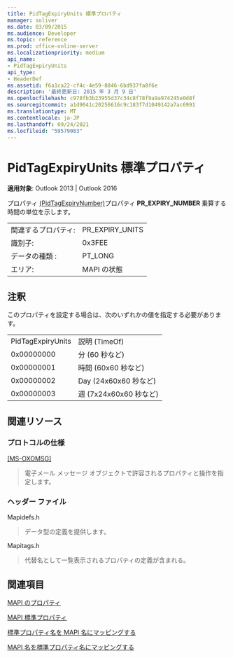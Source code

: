 ```yaml
---
title: PidTagExpiryUnits 標準プロパティ
manager: soliver
ms.date: 03/09/2015
ms.audience: Developer
ms.topic: reference
ms.prod: office-online-server
ms.localizationpriority: medium
api_name:
- PidTagExpiryUnits
api_type:
- HeaderDef
ms.assetid: f6a1ca22-cf4c-4e59-8846-6bd937fa8f6e
description: '最終更新日: 2015 年 3 月 9 日'
ms.openlocfilehash: c978fb3b23955d37c34c8f78f9a9a974245e0d8f
ms.sourcegitcommit: a1d9041c20256616c9c183f7d1049142a7ac6991
ms.translationtype: MT
ms.contentlocale: ja-JP
ms.lasthandoff: 09/24/2021
ms.locfileid: "59579083"
---
```

# <a name="pidtagexpiryunits-canonical-property"></a>PidTagExpiryUnits 標準プロパティ

  
  
**適用対象**: Outlook 2013 | Outlook 2016 
  
プロパティ [(PidTagExpiryNumber)](pidtagexpirynumber-canonical-property.md)プロパティ **PR_EXPIRY_NUMBER** 乗算する時間の単位を示します。
  
|||
|:-----|:-----|
|関連するプロパティ:  <br/> |PR_EXPIRY_UNITS  <br/> |
|識別子:  <br/> |0x3FEE  <br/> |
|データの種類 :   <br/> |PT_LONG  <br/> |
|エリア:  <br/> |MAPI の状態  <br/> |
   
## <a name="remarks"></a>注釈

このプロパティを設定する場合は、次のいずれかの値を指定する必要があります。
  
|||
|:-----|:-----|
|PidTagExpiryUnits  <br/> |説明 (TimeOf)  <br/> |
|0x00000000  <br/> |分 (60 秒など)  <br/> |
|0x00000001  <br/> |時間 (60x60 秒など)  <br/> |
|0x00000002  <br/> |Day (24x60x60 秒など)  <br/> |
|0x00000003  <br/> |週 (7x24x60x60 秒など)  <br/> |
   
## <a name="related-resources"></a>関連リソース

### <a name="protocol-specifications"></a>プロトコルの仕様

[[MS-OXOMSG]](https://msdn.microsoft.com/library/daa9120f-f325-4afb-a738-28f91049ab3c%28Office.15%29.aspx)
  
> 電子メール メッセージ オブジェクトで許容されるプロパティと操作を指定します。
    
### <a name="header-files"></a>ヘッダー ファイル

Mapidefs.h
  
> データ型の定義を提供します。
    
Mapitags.h
  
> 代替名として一覧表示されるプロパティの定義が含まれる。
    
## <a name="see-also"></a>関連項目



[MAPI のプロパティ](mapi-properties.md)
  
[MAPI 標準プロパティ](mapi-canonical-properties.md)
  
[標準プロパティ名を MAPI 名にマッピングする](mapping-canonical-property-names-to-mapi-names.md)
  
[MAPI 名を標準プロパティ名にマッピングする](mapping-mapi-names-to-canonical-property-names.md)

